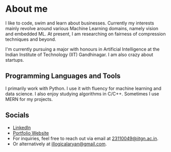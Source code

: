 # About me 

I like to code, swim and learn about businesses. Currently my interests mainly revolve around various Machine Learning domains, namely vision and embedded ML. At present, I am researching on fairness of compression techniques and beyond. 

I'm currently pursuing a major with honours in Artificial Intelligence at the Indian Institute of Technology (IIT) Gandhinagar. I am also crazy about startups. 

## Programming Languages and Tools

I primarily work with Python. I use it with fluency for machine learning and data science. I also enjoy studying algorithms in C/C++. Sometimes I use MERN for my projects. 

## Socials
- [LinkedIn](https://www.linkedin.com/in/aryan-solanki-ai/)
- [Portfolio Website](https://minimal-portfolio-ochre.vercel.app/)
- For inquiries, feel free to reach out via email at [23110049@iitgn.ac.in](mailto:23110049@iitgn.ac.in).
- Or alternatively at [illogicalaryan@gmail.com](mailto:illogicalaryan@gmail.com).
